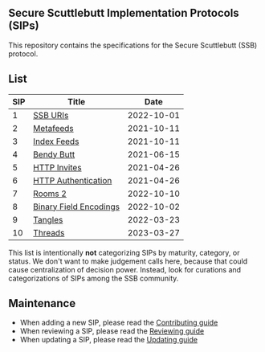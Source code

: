## Secure Scuttlebutt Implementation Protocols (SIPs)

This repository contains the specifications for the Secure Scuttlebutt (SSB) protocol.

## List

| SIP | Title | Date |
|-----|-------|-------|
| 1 | [SSB URIs](001.md) | 2022-10-01 |
| 2 | [Metafeeds](002.md) | 2021-10-11 |
| 3 | [Index Feeds](003.md) | 2021-10-11 |
| 4 | [Bendy Butt](004.md) | 2021-06-15 |
| 5 | [HTTP Invites](005.md) | 2021-04-26 |
| 6 | [HTTP Authentication](006.md) | 2021-04-26 |
| 7 | [Rooms 2](007.md) | 2022-10-10 |
| 8 | [Binary Field Encodings](008.md) | 2022-10-02 |
| 9 | [Tangles](009.md) | 2022-03-23 |
| 10 | [Threads](010.md) | 2023-03-27 |

This list is intentionally **not** categorizing SIPs by maturity, category, or status. We don't want to make judgement calls here, because that could cause centralization of decision power. Instead, look for curations and categorizations of SIPs among the SSB community.

## Maintenance

- When adding a new SIP, please read the [Contributing guide](CONTRIBUTING.md)
- When reviewing a SIP, please read the [Reviewing guide](REVIEWING.md)
- When updating a SIP, please read the [Updating guide](UPDATING.md)
